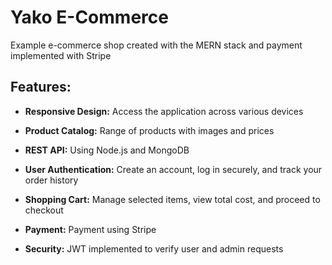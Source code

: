 # Yako E-Commerce 

Example e-commerce shop created with the MERN stack and payment implemented with Stripe

## Features:

  
- **Responsive Design:** Access the application across various devices

- **Product Catalog:** Range of products with images and prices

- **REST API:** Using Node.js and MongoDB

- **User Authentication:** Create an account, log in securely, and track your order history

- **Shopping Cart:** Manage selected items, view  total cost, and proceed to checkout

- **Payment:** Payment using Stripe


- **Security:** JWT implemented to verify user and admin requests


